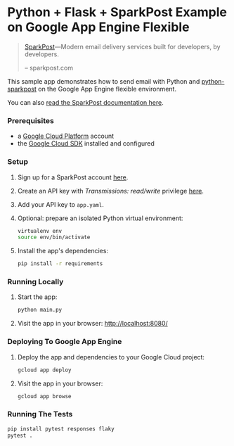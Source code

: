 # Python + Flask + SparkPost Example on Google App Engine Flexible

> [SparkPost][sparkpost]—Modern email delivery services built for developers, by developers.
>
> – sparkpost.com

This sample app demonstrates how to send email with Python and [python-sparkpost](https://github.com/SparkPost/python-sparkpost) on the Google App Engine flexible environment.

You can also [read the SparkPost documentation here](https://developers.sparkpost.com/).

### Prerequisites

 - a [Google Cloud Platform](https://cloud.google.com/) account
 - the [Google Cloud SDK](https://cloud.google.com/sdk/) installed and configured

### Setup

1. Sign up for a SparkPost account [here](https://app.sparkpost.com/sign-up).

1. Create an API key with *Transmissions: read/write* privilege [here](https://app.sparkpost.com/account/credentials).

1. Add your API key to `app.yaml`.

1. Optional: prepare an isolated Python virtual environment:
    ```sh
    virtualenv env
    source env/bin/activate
    ```

1. Install the app's dependencies:
    ```sh
    pip install -r requirements 
    ```

### Running Locally

1. Start the app:
    ```sh
    python main.py
    ```

1. Visit the app in your browser: [http://localhost:8080/](http://localhost:8080/)

### Deploying To Google App Engine 

1. Deploy the app and dependencies to your Google Cloud project:
    ```sh
    gcloud app deploy
    ```

1. Visit the app in your browser: 
    ```sh
    gcloud app browse
    ```

### Running The Tests

```sh
pip install pytest responses flaky
pytest .
```

[sparkpost]: https://www.sparkpost.com/

